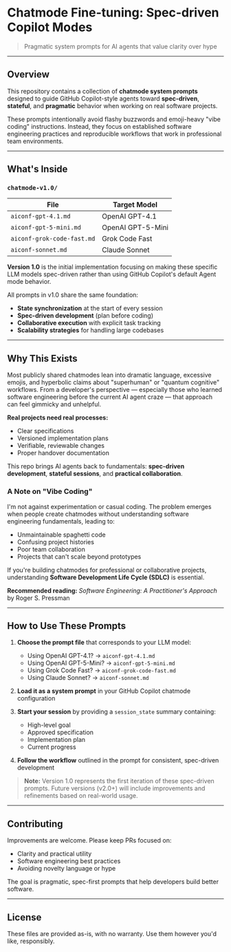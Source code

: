 # Chatmode Fine-tuning: Spec-driven Copilot Modes

> Pragmatic system prompts for AI agents that value clarity over hype

---

## Overview

This repository contains a collection of **chatmode system prompts** designed to guide GitHub Copilot-style agents toward **spec-driven**, **stateful**, and **pragmatic** behavior when working on real software projects.

These prompts intentionally avoid flashy buzzwords and emoji-heavy "vibe coding" instructions. Instead, they focus on established software engineering practices and reproducible workflows that work in professional team environments.

---

## What's Inside

### `chatmode-v1.0/`

| File | Target Model |
|------|--------------|
| `aiconf-gpt-4.1.md` | OpenAI GPT-4.1 |
| `aiconf-gpt-5-mini.md` | OpenAI GPT-5-Mini |
| `aiconf-grok-code-fast.md` | Grok Code Fast |
| `aiconf-sonnet.md` | Claude Sonnet |

**Version 1.0** is the initial implementation focusing on making these specific LLM models spec-driven rather than using GitHub Copilot's default Agent mode behavior.

All prompts in v1.0 share the same foundation:
- **State synchronization** at the start of every session
- **Spec-driven development** (plan before coding)
- **Collaborative execution** with explicit task tracking
- **Scalability strategies** for handling large codebases

---

## Why This Exists

Most publicly shared chatmodes lean into dramatic language, excessive emojis, and hyperbolic claims about "superhuman" or "quantum cognitive" workflows. From a developer's perspective — especially those who learned software engineering before the current AI agent craze — that approach can feel gimmicky and unhelpful.

**Real projects need real processes:**
- Clear specifications
- Versioned implementation plans
- Verifiable, reviewable changes
- Proper handover documentation

This repo brings AI agents back to fundamentals: **spec-driven development**, **stateful sessions**, and **practical collaboration**.

### A Note on "Vibe Coding"

I'm not against experimentation or casual coding. The problem emerges when people create chatmodes without understanding software engineering fundamentals, leading to:

- Unmaintainable spaghetti code
- Confusing project histories
- Poor team collaboration
- Projects that can't scale beyond prototypes

If you're building chatmodes for professional or collaborative projects, understanding **Software Development Life Cycle (SDLC)** is essential.

**Recommended reading:** *Software Engineering: A Practitioner's Approach* by Roger S. Pressman

---

## How to Use These Prompts

1. **Choose the prompt file** that corresponds to your LLM model:
   - Using OpenAI GPT-4.1? → `aiconf-gpt-4.1.md`
   - Using OpenAI GPT-5-Mini? → `aiconf-gpt-5-mini.md`
   - Using Grok Code Fast? → `aiconf-grok-code-fast.md`
   - Using Claude Sonnet? → `aiconf-sonnet.md`

2. **Load it as a system prompt** in your GitHub Copilot chatmode configuration

3. **Start your session** by providing a `session_state` summary containing:
   - High-level goal
   - Approved specification
   - Implementation plan
   - Current progress

4. **Follow the workflow** outlined in the prompt for consistent, spec-driven development

> **Note:** Version 1.0 represents the first iteration of these spec-driven prompts. Future versions (v2.0+) will include improvements and refinements based on real-world usage.

---

## Contributing

Improvements are welcome. Please keep PRs focused on:
- Clarity and practical utility
- Software engineering best practices
- Avoiding novelty language or hype

The goal is pragmatic, spec-first prompts that help developers build better software.

---

## License

These files are provided as-is, with no warranty. Use them however you'd like, responsibly.